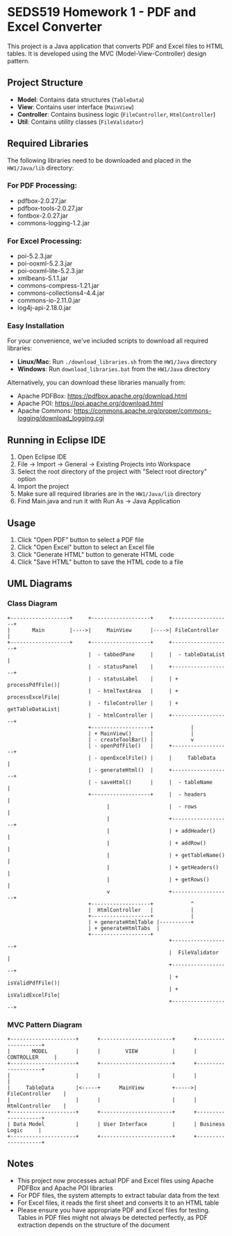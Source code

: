 # SEDS519 Homework 1 - PDF and Excel Converter

This project is a Java application that converts PDF and Excel files to HTML tables. It is developed using the MVC (Model-View-Controller) design pattern.

## Project Structure

- **Model**: Contains data structures (`TableData`)
- **View**: Contains user interface (`MainView`)
- **Controller**: Contains business logic (`FileController`, `HtmlController`)
- **Util**: Contains utility classes (`FileValidator`)

## Required Libraries

The following libraries need to be downloaded and placed in the `HW1/Java/lib` directory:

### For PDF Processing:

- pdfbox-2.0.27.jar
- pdfbox-tools-2.0.27.jar
- fontbox-2.0.27.jar
- commons-logging-1.2.jar

### For Excel Processing:

- poi-5.2.3.jar
- poi-ooxml-5.2.3.jar
- poi-ooxml-lite-5.2.3.jar
- xmlbeans-5.1.1.jar
- commons-compress-1.21.jar
- commons-collections4-4.4.jar
- commons-io-2.11.0.jar
- log4j-api-2.18.0.jar

### Easy Installation

For your convenience, we've included scripts to download all required libraries:

- **Linux/Mac**: Run `./download_libraries.sh` from the `HW1/Java` directory
- **Windows**: Run `download_libraries.bat` from the `HW1/Java` directory

Alternatively, you can download these libraries manually from:

- Apache PDFBox: https://pdfbox.apache.org/download.html
- Apache POI: https://poi.apache.org/download.html
- Apache Commons: https://commons.apache.org/proper/commons-logging/download_logging.cgi

## Running in Eclipse IDE

1. Open Eclipse IDE
2. File -> Import -> General -> Existing Projects into Workspace
3. Select the root directory of the project with "Select root directory" option
4. Import the project
5. Make sure all required libraries are in the `HW1/Java/lib` directory
6. Find Main.java and run it with Run As -> Java Application

## Usage

1. Click "Open PDF" button to select a PDF file
2. Click "Open Excel" button to select an Excel file
3. Click "Generate HTML" button to generate HTML code
4. Click "Save HTML" button to save the HTML code to a file

## UML Diagrams

### Class Diagram

```
+-------------------+     +-------------------+     +-------------------+
|       Main        |---->|     MainView      |---->| FileController    |
+-------------------+     +-------------------+     +-------------------+
                          |  - tabbedPane     |     |  - tableDataList  |
                          |  - statusPanel    |     +-------------------+
                          |  - statusLabel    |     | + processPdfFile()|
                          |  - htmlTextArea   |     | + processExcelFile|
                          |  - fileController |     | + getTableDataList|
                          |  - htmlController |     +-------------------+
                          +-------------------+            |
                          | + MainView()      |            |
                          | - createToolBar() |            v
                          | - openPdfFile()   |     +-------------------+
                          | - openExcelFile() |     |     TableData     |
                          | - generateHtml()  |     +-------------------+
                          | - saveHtml()      |     |  - tableName      |
                          +-------------------+     |  - headers        |
                                |                   |  - rows           |
                                |                   +-------------------+
                                |                   | + addHeader()     |
                                |                   | + addRow()        |
                                |                   | + getTableName()  |
                                |                   | + getHeaders()    |
                                |                   | + getRows()       |
                                v                   +-------------------+
                          +-------------------+            ^
                          |  HtmlController   |            |
                          +-------------------+            |
                          | + generateHtmlTable |----------+
                          | + generateHtmlTabs  |
                          +-------------------+
                                                    +-------------------+
                                                    |  FileValidator    |
                                                    +-------------------+
                                                    | + isValidPdfFile()|
                                                    | + isValidExcelFile|
                                                    +-------------------+
```

### MVC Pattern Diagram

```
+---------------------+      +-----------------------+      +--------------------+
|       MODEL         |      |        VIEW           |      |     CONTROLLER     |
+---------------------+      +-----------------------+      +--------------------+
|                     |      |                       |      |                    |
|     TableData       |<-----+      MainView         +----->| FileController    |
|                     |      |                       |      | HtmlController    |
+---------------------+      +-----------------------+      +--------------------+
| Data Model          |      | User Interface        |      | Business Logic     |
+---------------------+      +-----------------------+      +--------------------+
```

## Notes

- This project now processes actual PDF and Excel files using Apache PDFBox and Apache POI libraries
- For PDF files, the system attempts to extract tabular data from the text
- For Excel files, it reads the first sheet and converts it to an HTML table
- Please ensure you have appropriate PDF and Excel files for testing. Tables in PDF files might not always be detected perfectly, as PDF extraction depends on the structure of the document
